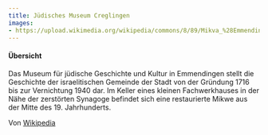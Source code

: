 ```yaml
---
title: Jüdisches Museum Creglingen
images: 
- https://upload.wikimedia.org/wikipedia/commons/8/89/Mikva_%28Emmendingen%29.jpg
---
```


#### Übersicht

Das Museum für jüdische Geschichte und Kultur in Emmendingen stellt die Geschichte der israelitischen Gemeinde der Stadt von der Gründung 1716 bis zur Vernichtung 1940 dar. Im Keller eines kleinen Fachwerkhauses in der Nähe der zerstörten Synagoge befindet sich eine restaurierte Mikwe aus der Mitte des 19. Jahrhunderts.

Von [Wikipedia](https://de.wikipedia.org/wiki/J%C3%BCdisches_Museum_Emmendingen)